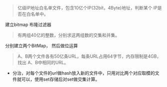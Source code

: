 > 亿级IP地址白名单文件，包含10亿个IP(32bit，4Byte)地址，判断某个 IP是否在白名单中。

建立bitmap
布隆过滤器

> 有两组40亿的整数，分别求这两组数的交集和并集。

分别建立两个BitMap，
然后做位运算

> A、B两个文件各有50亿条URL，每条URL占用64字节，内存限制是4GB，找出 A、B中相同的URL。

- 分治，对每个文件的url做hash放入新的文件中，只用对比两个对应取模的文件就可以，使用set存储后对set做交集计算。
